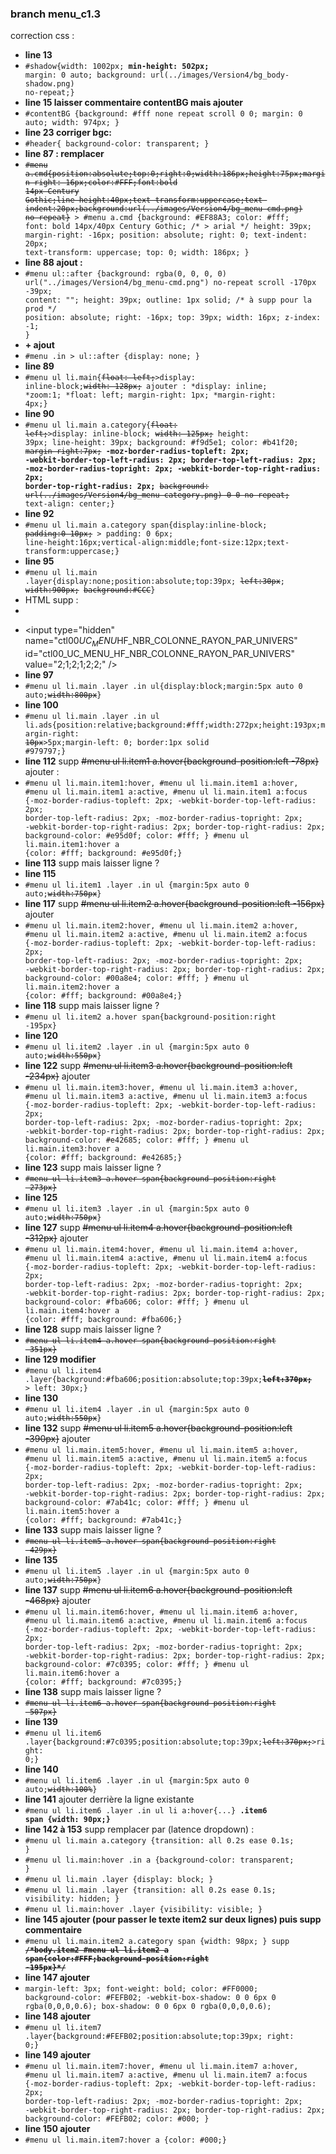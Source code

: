 ### branch menu_c1.3
correction css :
- **line 13**
- <code>#shadow{width: 1002px; **min-height: 502px;** margin: 0 auto; background: url(../images/Version4/bg_body-shadow.png) no-repeat;}</code>
- **line 15 laisser commentaire contentBG mais ajouter**
- <code>#contentBG {background: #fff none repeat scroll 0 0; margin: 0 auto; width: 974px; }</code>
- **line 23 corriger bgc:**
- <code>#header{ background-color: transparent; }</code>
- **line 87 : remplacer**
- <code>~~#menu a.cmd{position:absolute;top:0;right:0;width:186px;height:75px;margin-right:-16px;color:#FFF;font:bold 14px Century Gothic;line-height:40px;text-transform:uppercase;text-indent:20px;background:url(../images/Version4/bg_menu-cmd.png) no-repeat}~~ > #menu a.cmd {background: #EF88A3; color: #fff; font: bold 14px/40px Century Gothic; /* > arial */ height: 39px; margin-right: -16px; position: absolute; right: 0; text-indent: 20px; text-transform: uppercase; top: 0; width: 186px; }</code>
- **line 88 ajout :**
- <code>#menu ul::after {background: rgba(0, 0, 0, 0) url("../images/Version4/bg_menu-cmd.png") no-repeat scroll -170px -39px; content: ""; height: 39px; outline: 1px solid; /* à supp pour la prod */ position: absolute; right: -16px; top: 39px; width: 16px; z-index: -1; }</code>
- **\+ ajout**
- <code>#menu .in > ul::after {display: none; }</code>
- **line 89**
- <code>#menu ul li.main{~~float: left;~~>display: inline-block;~~width: 128px;~~ ajouter :  *display: inline; *zoom:1; *float: left; margin-right: 1px; *margin-right: 4px;}</code>
- **line 90**
- <code>#menu ul li.main a.category{~~float: left;~~>display: inline-block; ~~width: 125px;~~ height: 39px; line-height: 39px; background: #f9d5e1; color: #b41f20; ~~margin-right:7px;~~ **-moz-border-radius-topleft: 2px; -webkit-border-top-left-radius: 2px; border-top-left-radius: 2px; -moz-border-radius-topright: 2px; -webkit-border-top-right-radius: 2px; border-top-right-radius: 2px;** ~~background: url(../images/Version4/bg_menu-category.png) 0 0 no-repeat;~~ text-align: center;}</code> 
- **line 92** 
- <code>#menu ul li.main a.category span{display:inline-block; ~~padding:0 10px;~~ > padding: 0 6px; line-height:16px;vertical-align:middle;font-size:12px;text-transform:uppercase;}</code>
- **line 95** 
- <code>#menu ul li.main .layer{display:none;position:absolute;top:39px; ~~left:30px~~; ~~width:900px;~~ ~~background:#CCC~~}</code>
- HTML supp :
- <code> <input type="hidden" name="ctl00$UC_MENU$HF_NBR_COLONNE_RAYON_PAR_UNIVERS" id="ctl00_UC_MENU_HF_NBR_COLONNE_RAYON_PAR_UNIVERS" value="2;1;2;1;2;2;" /> </code>
- &lt;input type=&quot;hidden&quot; name=&quot;ctl00$UC_MENU$HF_NBR_COLONNE_RAYON_PAR_UNIVERS&quot; id=&quot;ctl00_UC_MENU_HF_NBR_COLONNE_RAYON_PAR_UNIVERS&quot; value=&quot;2;1;2;1;2;2;&quot; /&gt;
- **line 97**
- <code>#menu ul li.main .layer .in ul{display:block;margin:5px auto 0 auto;~~width:800px~~}</code>
- **line 100**
- <code>#menu ul li.main .layer .in ul li.ads{position:relative;background:#fff;width:272px;height:193px;margin-right: ~~10px~~>5px;margin-left: 0; border:1px solid #979797;}</code>
- **line 112** supp ~~#menu ul li.item1 a.hover{background-position:left -78px}~~  ajouter :
- <code>#menu ul li.main.item1:hover, #menu ul li.main.item1 a:hover, #menu ul li.main.item1 a:active, #menu ul li.main.item1 a:focus {-moz-border-radius-topleft: 2px; -webkit-border-top-left-radius: 2px; border-top-left-radius: 2px; -moz-border-radius-topright: 2px; -webkit-border-top-right-radius: 2px; border-top-right-radius: 2px; background-color: #e95d0f; color: #fff; } #menu ul li.main.item1:hover a {color: #fff; background: #e95d0f;}</code>
- **line 113** supp mais laisser ligne ?
- **line 115**
- <code>#menu ul li.item1 .layer .in ul {margin:5px auto 0 auto;~~width:750px~~}</code>
- **line 117** supp ~~#menu ul li.item2 a.hover{background-position:left -156px}~~ ajouter
- <code>#menu ul li.main.item2:hover, #menu ul li.main.item2 a:hover, #menu ul li.main.item2 a:active, #menu ul li.main.item2 a:focus {-moz-border-radius-topleft: 2px; -webkit-border-top-left-radius: 2px; border-top-left-radius: 2px; -moz-border-radius-topright: 2px; -webkit-border-top-right-radius: 2px; border-top-right-radius: 2px; background-color: #00a8e4; color: #fff; } #menu ul li.main.item2:hover a {color: #fff; background: #00a8e4;}</code>
- **line 118** supp mais laisser ligne ?
- <code>#menu ul li.item2 a.hover span{background-position:right -195px}</code>
- **line 120**
- <code>#menu ul li.item2 .layer .in ul {margin:5px auto 0 auto;~~width:550px~~}</code>
- **line 122** supp ~~#menu ul li.item3 a.hover{background-position:left -234px}~~ ajouter
- <code>#menu ul li.main.item3:hover, #menu ul li.main.item3 a:hover, #menu ul li.main.item3 a:active, #menu ul li.main.item3 a:focus {-moz-border-radius-topleft: 2px; -webkit-border-top-left-radius: 2px; border-top-left-radius: 2px; -moz-border-radius-topright: 2px; -webkit-border-top-right-radius: 2px; border-top-right-radius: 2px; background-color: #e42685; color: #fff; } #menu ul li.main.item3:hover a {color: #fff; background: #e42685;}</code>
- **line 123** supp mais laisser ligne ?
- <code>~~#menu ul li.item3 a.hover span{background-position:right -273px}~~</code>
- **line 125**
- <code>#menu ul li.item3 .layer .in ul {margin:5px auto 0 auto;~~width:750px~~}</code>
- **line 127** supp ~~#menu ul li.item4 a.hover{background-position:left -312px}~~ ajouter
- <code>#menu ul li.main.item4:hover, #menu ul li.main.item4 a:hover, #menu ul li.main.item4 a:active, #menu ul li.main.item4 a:focus {-moz-border-radius-topleft: 2px; -webkit-border-top-left-radius: 2px; border-top-left-radius: 2px; -moz-border-radius-topright: 2px; -webkit-border-top-right-radius: 2px; border-top-right-radius: 2px; background-color: #fba606; color: #fff; } #menu ul li.main.item4:hover a {color: #fff; background: #fba606;}</code>
- **line 128** supp mais laisser ligne ?
- <code>~~#menu ul li.item4 a.hover span{background-position:right -351px}~~</code>
- **line 129 modifier**
- <code>#menu ul li.item4 .layer{background:#fba606;position:absolute;top:39px;~~**left:370px;**~~ > left: 30px;}</code>
- **line 130**
- <code>#menu ul li.item4 .layer .in ul {margin:5px auto 0 auto;~~width:550px~~}</code>
- **line 132** supp ~~#menu ul li.item5 a.hover{background-position:left -390px}~~ ajouter
- <code>#menu ul li.main.item5:hover, #menu ul li.main.item5 a:hover, #menu ul li.main.item5 a:active, #menu ul li.main.item5 a:focus {-moz-border-radius-topleft: 2px; -webkit-border-top-left-radius: 2px; border-top-left-radius: 2px; -moz-border-radius-topright: 2px; -webkit-border-top-right-radius: 2px; border-top-right-radius: 2px; background-color: #7ab41c; color: #fff; } #menu ul li.main.item5:hover a {color: #fff; background: #7ab41c;}</code>
- **line 133** supp mais laisser ligne ?
- <code>~~#menu ul li.item5 a.hover span{background-position:right -429px}~~</code>
- **line 135**
- <code>#menu ul li.item5 .layer .in ul {margin:5px auto 0 auto;~~width:750px~~}</code>
- **line 137** supp ~~#menu ul li.item6 a.hover{background-position:left -468px}~~ ajouter
- <code>#menu ul li.main.item6:hover, #menu ul li.main.item6 a:hover, #menu ul li.main.item6 a:active, #menu ul li.main.item6 a:focus {-moz-border-radius-topleft: 2px; -webkit-border-top-left-radius: 2px; border-top-left-radius: 2px; -moz-border-radius-topright: 2px; -webkit-border-top-right-radius: 2px; border-top-right-radius: 2px; background-color: #7c0395; color: #fff; } #menu ul li.main.item6:hover a {color: #fff; background: #7c0395;}</code>
- **line 138** supp mais laisser ligne ?
- <code>~~#menu ul li.item6 a.hover span{background-position:right -507px}~~</code>
- **line 139**
- <code>#menu ul li.item6 .layer{background:#7c0395;position:absolute;top:39px;~~left:370px;~~>right: 0;}</code>
- **line 140**
- <code>#menu ul li.item6 .layer .in ul {margin:5px auto 0 auto;~~width:100%~~}</code>
- **line 141** ajouter derrière la ligne existante
- <code>#menu ul li.item6 .layer .in ul li a:hover{...} **.item6 span {width: 90px;}**</code>
- **line 142 à 153** supp remplacer par (latence dropdown) :
- <code>#menu ul li.main a.category {transition: all 0.2s ease 0.1s; }</code>
- <code>#menu ul li.main:hover .in a {background-color: transparent; }</code>  
- <code>#menu ul li.main .layer {display: block; }  </code>
- <code>#menu ul li.main .layer {transition: all 0.2s ease 0.1s; visibility: hidden; }  </code>
- <code>#menu ul li.main:hover .layer {visibility: visible; }  </code>
- **line 145 ajouter (pour passer le texte item2 sur deux lignes) puis supp commentaire**
- <code>#menu ul li.main.item2 a.category span {width: 98px; } supp ~~**/\*body.item2 #menu ul li.item2 a span{color:#FFF;background-position:right -195px}\*/**~~</code>
- **line 147 ajouter**
- <code>margin-left: 3px; font-weight: bold; color: #FF0000; background-color: #FEFB02; -webkit-box-shadow: 0 0 6px 0 rgba(0,0,0,0.6); box-shadow: 0 0 6px 0 rgba(0,0,0,0.6); </code>
- **line 148 ajouter**
- <code>#menu ul li.item7 .layer{background:#FEFB02;position:absolute;top:39px; right: 0;}</code>
- **line 149 ajouter**
- <code>#menu ul li.main.item7:hover, #menu ul li.main.item7 a:hover, #menu ul li.main.item7 a:active, #menu ul li.main.item7 a:focus {-moz-border-radius-topleft: 2px; -webkit-border-top-left-radius: 2px; border-top-left-radius: 2px; -moz-border-radius-topright: 2px; -webkit-border-top-right-radius: 2px; border-top-right-radius: 2px; background-color: #FEFB02; color: #000; }</code>
- **line 150 ajouter**
- <code>#menu ul li.main.item7:hover a {color: #000;}</code>